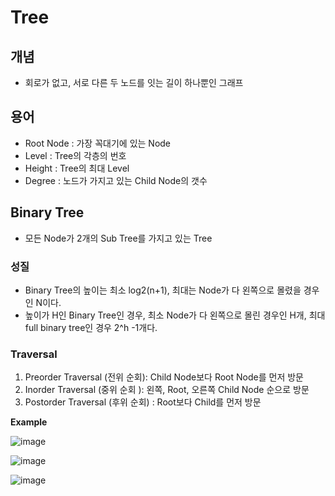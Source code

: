 # Tree

## 개념  
- 회로가 없고, 서로 다른 두 노드를 잇는 길이 하나뿐인 그래프  

## 용어  
- Root Node : 가장 꼭대기에 있는 Node  
- Level : Tree의 각층의 번호  
- Height : Tree의 최대 Level  
- Degree : 노드가 가지고 있는 Child Node의 갯수  

## Binary Tree  
- 모든 Node가 2개의 Sub Tree를 가지고 있는 Tree  

### 성질  
- Binary Tree의 높이는 최소 log2(n+1), 최대는 Node가 다 왼쪽으로 몰렸을 경우인 N이다.  
- 높이가 H인 Binary Tree인 경우, 최소 Node가 다 왼쪽으로 몰린 경우인 H개, 최대 full binary tree인 경우 2^h -1개다.  

### Traversal  
1. Preorder Traversal (전위 순회): Child Node보다 Root Node를 먼저 방문  
2. Inorder Traversal (중위 순회 ): 왼쪽, Root, 오른쪽 Child Node 순으로 방문  
3. Postorder Traversal (후위 순회) : Root보다 Child를 먼저 방문  

**Example**  

![image](https://user-images.githubusercontent.com/32921115/103327272-3256d280-4a97-11eb-8587-076395778bac.png)  

![image](https://user-images.githubusercontent.com/32921115/103327281-38e54a00-4a97-11eb-80a3-fe8cca9e726f.png)  

![image](https://user-images.githubusercontent.com/32921115/103327292-47cbfc80-4a97-11eb-9589-4d10b15b1d94.png)  
 
